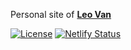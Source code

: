Personal site of [**Leo Van**](https://leovan.me)

[![License](https://img.shields.io/badge/license-CC%20BY--NC--SA%204.0-blue.svg)](LICENSE)
[![Netlify Status](https://api.netlify.com/api/v1/badges/31711b31-e001-4d26-95d3-695f6cd58039/deploy-status)](https://app.netlify.com/sites/leovan/deploys)

